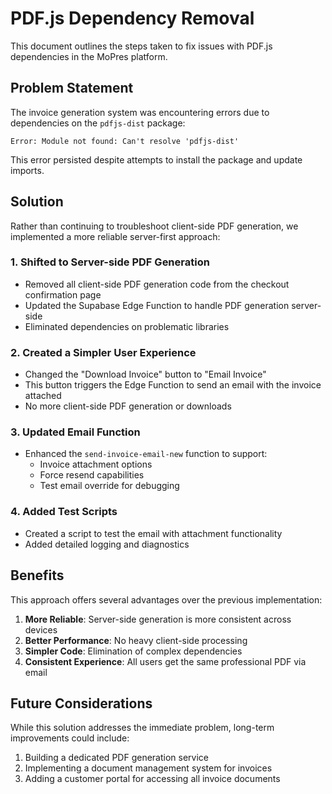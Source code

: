 # PDF.js Dependency Removal

This document outlines the steps taken to fix issues with PDF.js dependencies in the MoPres platform.

## Problem Statement

The invoice generation system was encountering errors due to dependencies on the `pdfjs-dist` package:

```
Error: Module not found: Can't resolve 'pdfjs-dist'
```

This error persisted despite attempts to install the package and update imports.

## Solution

Rather than continuing to troubleshoot client-side PDF generation, we implemented a more reliable server-first approach:

### 1. Shifted to Server-side PDF Generation

- Removed all client-side PDF generation code from the checkout confirmation page
- Updated the Supabase Edge Function to handle PDF generation server-side
- Eliminated dependencies on problematic libraries

### 2. Created a Simpler User Experience

- Changed the "Download Invoice" button to "Email Invoice"
- This button triggers the Edge Function to send an email with the invoice attached
- No more client-side PDF generation or downloads

### 3. Updated Email Function

- Enhanced the `send-invoice-email-new` function to support:
  - Invoice attachment options
  - Force resend capabilities
  - Test email override for debugging

### 4. Added Test Scripts

- Created a script to test the email with attachment functionality
- Added detailed logging and diagnostics

## Benefits

This approach offers several advantages over the previous implementation:

1. **More Reliable**: Server-side generation is more consistent across devices
2. **Better Performance**: No heavy client-side processing
3. **Simpler Code**: Elimination of complex dependencies
4. **Consistent Experience**: All users get the same professional PDF via email

## Future Considerations

While this solution addresses the immediate problem, long-term improvements could include:

1. Building a dedicated PDF generation service
2. Implementing a document management system for invoices
3. Adding a customer portal for accessing all invoice documents
